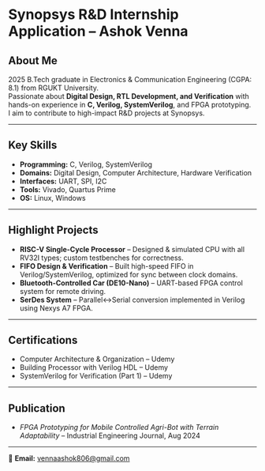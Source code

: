 # Synopsys R&D Internship Application – Ashok Venna

## About Me
2025 B.Tech graduate in Electronics & Communication Engineering (CGPA: 8.1) from RGUKT University.  
Passionate about **Digital Design, RTL Development, and Verification** with hands-on experience in **C, Verilog, SystemVerilog**, and FPGA prototyping.  
I aim to contribute to high-impact R&D projects at Synopsys.

---

## Key Skills
- **Programming:** C, Verilog, SystemVerilog
- **Domains:** Digital Design, Computer Architecture, Hardware Verification
- **Interfaces:** UART, SPI, I2C
- **Tools:** Vivado, Quartus Prime
- **OS:** Linux, Windows

---

## Highlight Projects
- **RISC-V Single-Cycle Processor** – Designed & simulated CPU with all RV32I types; custom testbenches for correctness.
- **FIFO Design & Verification** – Built high-speed FIFO in Verilog/SystemVerilog, optimized for sync between clock domains.
- **Bluetooth-Controlled Car (DE10-Nano)** – UART-based FPGA control system for remote driving.
- **SerDes System** – Parallel↔Serial conversion implemented in Verilog using Nexys A7 FPGA.

---

## Certifications
- Computer Architecture & Organization – Udemy
- Building Processor with Verilog HDL – Udemy
- SystemVerilog for Verification (Part 1) – Udemy

---

## Publication
- *FPGA Prototyping for Mobile Controlled Agri-Bot with Terrain Adaptability* – Industrial Engineering Journal, Aug 2024

---

📧 **Email:** vennaashok806@gmail.com  
